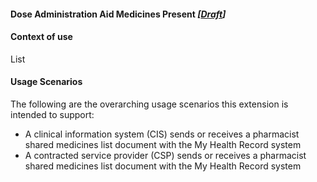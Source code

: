 #### Dose Administration Aid Medicines Present *[[Draft](http://hl7.org/fhir/stu3/valueset-publication-status.html)]*

#### Context of use
List

#### Usage Scenarios
The following are the overarching usage scenarios this extension is intended to support:
* A clinical information system (CIS) sends or receives a pharmacist shared medicines list document with the My Health Record system
* A contracted service provider (CSP) sends or receives a pharmacist shared medicines list document with the My Health Record system